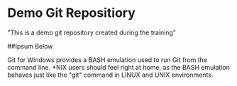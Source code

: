 # Demo Git Repositiory

"This is a demo git repository created during the training"

##Ipsum Below

Git for Windows provides a BASH emulation used to run Git from the command line. *NIX users should feel right at home, as the BASH emulation behaves just like the "git" command in LINUX and UNIX environments.
